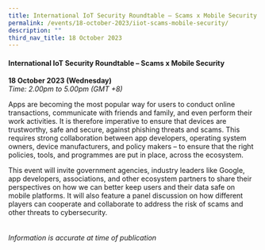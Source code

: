 ```yaml
---
title: International IoT Security Roundtable – Scams x Mobile Security
permalink: /events/18-october-2023/iiot-scams-mobile-security/
description: ""
third_nav_title: 18 October 2023
---
```

#### **International IoT Security Roundtable – Scams x Mobile Security**

**18 October 2023 (Wednesday)**  
*Time: 2.00pm to 5.00pm (GMT +8)*

Apps are becoming the most popular way for users to conduct online transactions, communicate with friends and family, and even perform their work activities. It is therefore imperative to ensure that devices are trustworthy, safe and secure, against phishing threats and scams. This requires strong collaboration between app developers, operating system owners, device manufacturers, and policy makers – to ensure that the right policies, tools, and programmes are put in place, across the ecosystem.

This event will invite government agencies, industry leaders like Google, app developers, associations, and other ecosystem partners to share their perspectives on how we can better keep users and their data safe on mobile platforms. It will also feature a panel discussion on how different players can cooperate and collaborate to address the risk of scams and other threats to cybersecurity.
 <br><br><br>
*Information is accurate at time of publication*
